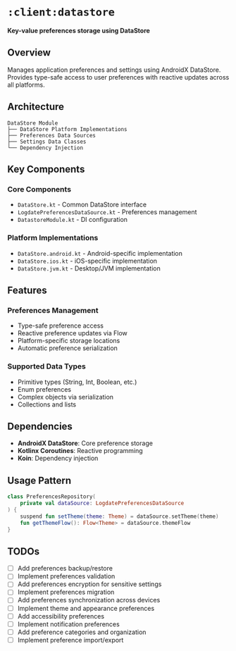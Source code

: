 # `:client:datastore`

**Key-value preferences storage using DataStore**

## Overview

Manages application preferences and settings using AndroidX DataStore. Provides type-safe access to user preferences with reactive updates across all platforms.

## Architecture

```
DataStore Module
├── DataStore Platform Implementations
├── Preferences Data Sources
├── Settings Data Classes
└── Dependency Injection
```

## Key Components

### Core Components
- `DataStore.kt` - Common DataStore interface
- `LogdatePreferencesDataSource.kt` - Preferences management
- `DatastoreModule.kt` - DI configuration

### Platform Implementations
- `DataStore.android.kt` - Android-specific implementation
- `DataStore.ios.kt` - iOS-specific implementation
- `DataStore.jvm.kt` - Desktop/JVM implementation

## Features

### Preferences Management
- Type-safe preference access
- Reactive preference updates via Flow
- Platform-specific storage locations
- Automatic preference serialization

### Supported Data Types
- Primitive types (String, Int, Boolean, etc.)
- Enum preferences
- Complex objects via serialization
- Collections and lists

## Dependencies

- **AndroidX DataStore**: Core preference storage
- **Kotlinx Coroutines**: Reactive programming
- **Koin**: Dependency injection

## Usage Pattern

```kotlin
class PreferencesRepository(
    private val dataSource: LogdatePreferencesDataSource
) {
    suspend fun setTheme(theme: Theme) = dataSource.setTheme(theme)
    fun getThemeFlow(): Flow<Theme> = dataSource.themeFlow
}
```

## TODOs

- [ ] Add preferences backup/restore
- [ ] Implement preferences validation
- [ ] Add preferences encryption for sensitive settings
- [ ] Implement preferences migration
- [ ] Add preferences synchronization across devices
- [ ] Implement theme and appearance preferences
- [ ] Add accessibility preferences
- [ ] Implement notification preferences
- [ ] Add preference categories and organization
- [ ] Implement preference import/export